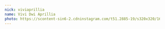 ```yaml
---
nick: viviaprillia
name: Vivi Dwi Aprillia
photo: https://scontent-sin6-2.cdninstagram.com/t51.2885-19/s320x320/16124144_1314659291933201_1268792283369570304_a.jpg
---
```

